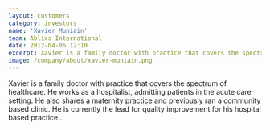 ```yaml
---
layout: customers
category: investors
name: 'Xavier Muniain'
team: Ablixa International
date: 2012-04-06 12:10
excerpt: Xavier is a family doctor with practice that covers the spectrum of healthcare. He works as a hospitalist, admitting patients in the acute care setting. He also shares a maternity practice and previously ran a community based clinic. He is currently the lead for quality improvement for his hospital based practice...
image: /company/about/xavier-muniain.png
---
```


Xavier is a family doctor with practice that covers the spectrum of healthcare. He works as a hospitalist, admitting patients in the acute care setting. He also shares a maternity practice and previously ran a community based clinic. He is currently the lead for quality improvement for his hospital based practice...


